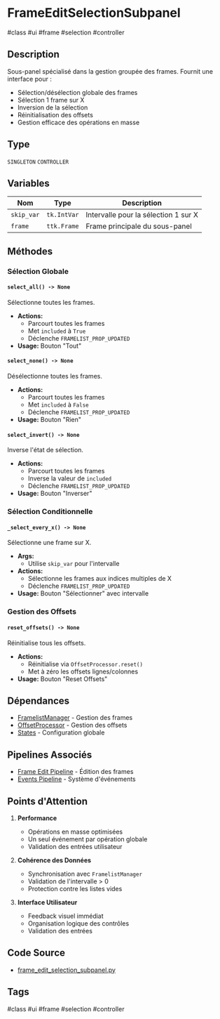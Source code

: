 # FrameEditSelectionSubpanel

#class #ui #frame #selection #controller

## Description
Sous-panel spécialisé dans la gestion groupée des frames. Fournit une interface pour :
- Sélection/désélection globale des frames
- Sélection 1 frame sur X
- Inversion de la sélection
- Réinitialisation des offsets
- Gestion efficace des opérations en masse

## Type
`SINGLETON` `CONTROLLER`

## Variables
| Nom | Type | Description |
|-----|------|-------------|
| `skip_var` | `tk.IntVar` | Intervalle pour la sélection 1 sur X |
| `frame` | `ttk.Frame` | Frame principale du sous-panel |

## Méthodes

### Sélection Globale
#### `select_all() -> None`
Sélectionne toutes les frames.
- **Actions:**
  - Parcourt toutes les frames
  - Met `included` à `True`
  - Déclenche `FRAMELIST_PROP_UPDATED`
- **Usage:** Bouton "Tout"

#### `select_none() -> None`
Désélectionne toutes les frames.
- **Actions:**
  - Parcourt toutes les frames
  - Met `included` à `False`
  - Déclenche `FRAMELIST_PROP_UPDATED`
- **Usage:** Bouton "Rien"

#### `select_invert() -> None`
Inverse l'état de sélection.
- **Actions:**
  - Parcourt toutes les frames
  - Inverse la valeur de `included`
  - Déclenche `FRAMELIST_PROP_UPDATED`
- **Usage:** Bouton "Inverser"

### Sélection Conditionnelle
#### `_select_every_x() -> None`
Sélectionne une frame sur X.
- **Args:**
  - Utilise `skip_var` pour l'intervalle
- **Actions:**
  - Sélectionne les frames aux indices multiples de X
  - Déclenche `FRAMELIST_PROP_UPDATED`
- **Usage:** Bouton "Sélectionner" avec intervalle

### Gestion des Offsets
#### `reset_offsets() -> None`
Réinitialise tous les offsets.
- **Actions:**
  - Réinitialise via `OffsetProcessor.reset()`
  - Met à zéro les offsets lignes/colonnes
- **Usage:** Bouton "Reset Offsets"

## Dépendances
- [FramelistManager](/docs/classes/core/framelist_manager.md) - Gestion des frames
- [OffsetProcessor](/docs/classes/core/offset_processor.md) - Gestion des offsets
- [States](/docs/classes/core/states.md) - Configuration globale

## Pipelines Associés
- [Frame Edit Pipeline](/docs/pipelines/frame_edit.md) - Édition des frames
- [Events Pipeline](/docs/pipelines/events.md) - Système d'événements

## Points d'Attention
1. **Performance**
   - Opérations en masse optimisées
   - Un seul événement par opération globale
   - Validation des entrées utilisateur

2. **Cohérence des Données**
   - Synchronisation avec `FramelistManager`
   - Validation de l'intervalle > 0
   - Protection contre les listes vides

3. **Interface Utilisateur**
   - Feedback visuel immédiat
   - Organisation logique des contrôles
   - Validation des entrées

## Code Source
- [frame_edit_selection_subpanel.py](/src/ui/panels/frame_edit_selection_subpanel.py)

## Tags
#class #ui #frame #selection #controller 